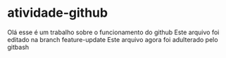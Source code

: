 # atividade-github
Olá esse é um trabalho sobre o funcionamento do github
Este arquivo foi editado na branch feature-update
Este arquivo agora foi adulterado pelo gitbash
